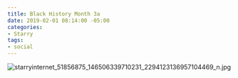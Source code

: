 ```yaml
---
title: Black History Month 3a
date: 2019-02-01 08:14:00 -05:00
categories:
- Starry
tags:
- social
---
```


![starryinternet_51856875_146506339710231_2294123136957104469_n.jpg](/uploads/starryinternet_51856875_146506339710231_2294123136957104469_n.jpg)